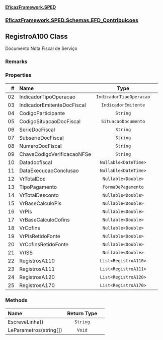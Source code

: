 #### [EficazFramework.SPED](EficazFrameworkSPED.md 'EficazFramework SPED')
### [EficazFramework.SPED.Schemas.EFD_Contribuicoes](EficazFramework.SPED.Schemas.EFD_Contribuicoes.md 'EficazFramework.SPED.Schemas.EFD_Contribuicoes')

## RegistroA100 Class

Documento Nota Fiscal de Serviço

### Remarks
### Properties

| # | Name | Type | |
| ---: | :--- | :---: | :--- |
| 02 | IndicadorTipoOperacao | `IndicadorTipoOperacao` |  |
| 03 | IndicadorEmitenteDocFiscal | `IndicadorEmitente` |  |
| 04 | CodigoParticipante | `String` |  |
| 05 | CodigoSituacaoDocFiscal | `SituacaoDocumento` |  |
| 06 | SerieDocFiscal | `String` |  |
| 07 | SubserieDocFiscal | `String` |  |
| 08 | NumeroDocFiscal | `String` |  |
| 09 | ChaveCodigoVerificacaoNFSe | `String` |  |
| 10 | Datadocfiscal | `Nullable<DateTime>` |  |
| 11 | DataExecucaoConclusao | `Nullable<DateTime>` |  |
| 12 | VrTotalDoc | `Nullable<Double>` |  |
| 13 | TipoPagamento | `FormaDePagamento` |  |
| 14 | VrTotalDesconto | `Nullable<Double>` |  |
| 15 | VrBaseCalculoPis | `Nullable<Double>` |  |
| 16 | VrPis | `Nullable<Double>` |  |
| 17 | VrBaseCalculoCofins | `Nullable<Double>` |  |
| 18 | VrCofins | `Nullable<Double>` |  |
| 19 | VrPisRetidoFonte | `Nullable<Double>` |  |
| 20 | VrCofinsRetidoFonte | `Nullable<Double>` |  |
| 21 | VrISS | `Nullable<Double>` |  |
| 22 | RegistrosA110 | `List<RegistroA110>` |  |
| 23 | RegistrosA111 | `List<RegistroA111>` |  |
| 24 | RegistrosA120 | `List<RegistroA120>` |  |
| 25 | RegistrosA170 | `List<RegistroA170>` |  |
### Methods

| Name | Return Type | |
| :--- | :---: | :--- |
| EscreveLinha() | `String` |  |
| LeParametros(string[]) | `Void` |  |

